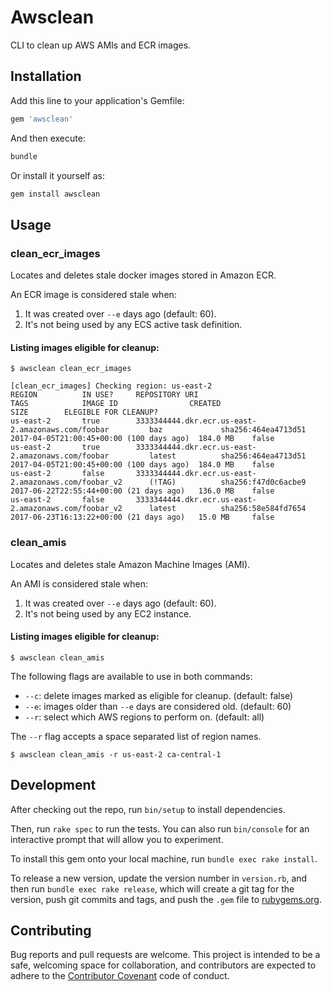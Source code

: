 # Awsclean

CLI to clean up AWS AMIs and ECR images.

## Installation

Add this line to your application's Gemfile:

```ruby
gem 'awsclean'
```

And then execute:

```ruby
bundle
```

Or install it yourself as:

```ruby
gem install awsclean
```

## Usage

### clean_ecr_images

Locates and deletes stale docker images stored in Amazon ECR.

An ECR image is considered stale when:

1. It was created over `--e` days ago (default: 60).
2. It's not being used by any ECS active task definition.

#### Listing images eligible for cleanup:

```
$ awsclean clean_ecr_images
```

```
[clean_ecr_images] Checking region: us-east-2
REGION          IN USE?     REPOSITORY URI                                            TAGS            IMAGE ID                CREATED                                   SIZE        ELEGIBLE FOR CLEANUP?
us-east-2       true        3333344444.dkr.ecr.us-east-2.amazonaws.com/foobar         baz             sha256:464ea4713d51     2017-04-05T21:00:45+00:00 (100 days ago)  184.0 MB    false
us-east-2       true        3333344444.dkr.ecr.us-east-2.amazonaws.com/foobar         latest          sha256:464ea4713d51     2017-04-05T21:00:45+00:00 (100 days ago)  184.0 MB    false
us-east-2       false       3333344444.dkr.ecr.us-east-2.amazonaws.com/foobar_v2      (!TAG)          sha256:f47d0c6acbe9     2017-06-22T22:55:44+00:00 (21 days ago)   136.0 MB    false
us-east-2       false       3333344444.dkr.ecr.us-east-2.amazonaws.com/foobar_v2      latest          sha256:58e584fd7654     2017-06-23T16:13:22+00:00 (21 days ago)   15.0 MB     false
```

### clean_amis

Locates and deletes stale Amazon Machine Images (AMI).

An AMI is considered stale when:

1. It was created over `--e` days ago (default: 60).
2. It's not being used by any EC2 instance.

#### Listing images eligible for cleanup:

```
$ awsclean clean_amis
```

The following flags are available to use in both commands:

* `--c`: delete images marked as eligible for cleanup. (default: false)
* `--e`: images older than `--e` days are considered old. (default: 60)
* `--r`: select which AWS regions to perform on. (default: all)

The `--r` flag accepts a space separated list of region names.

```
$ awsclean clean_amis -r us-east-2 ca-central-1
```

## Development
After checking out the repo, run `bin/setup` to install dependencies.

Then, run `rake spec` to run the tests. You can also run `bin/console`
for an interactive prompt that will allow you to experiment.

To install this gem onto your local machine, run `bundle exec rake install`.

To release a new version, update the version number in
`version.rb`, and then run `bundle exec rake release`, which will create
a git tag for the version, push git commits and tags, and push the
`.gem` file to [rubygems.org](https://rubygems.org).

## Contributing

Bug reports and pull requests are welcome. This project is intended to
be a safe, welcoming space for collaboration, and contributors are
expected to adhere to the [Contributor
Covenant](http://contributor-covenant.org) code of conduct.

